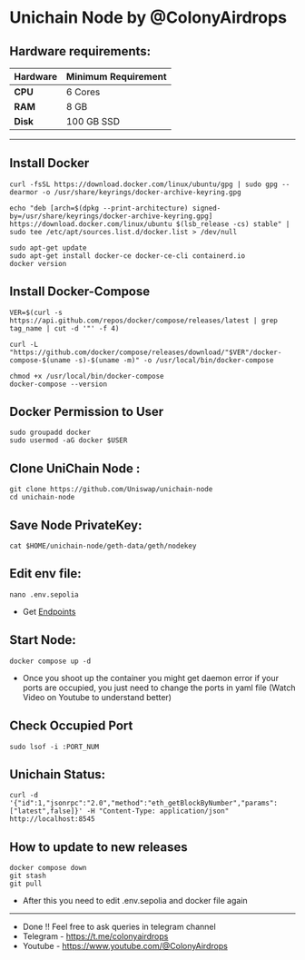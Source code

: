 # Unichain Node by @ColonyAirdrops

## Hardware requirements:

| **Hardware** | **Minimum Requirement** |
|--------------|-------------------------|
| **CPU**      | 6 Cores                 |
| **RAM**      | 8 GB                    | 
| **Disk**     | 100  GB  SSD            |

---

## Install Docker

```
curl -fsSL https://download.docker.com/linux/ubuntu/gpg | sudo gpg --dearmor -o /usr/share/keyrings/docker-archive-keyring.gpg

echo "deb [arch=$(dpkg --print-architecture) signed-by=/usr/share/keyrings/docker-archive-keyring.gpg] https://download.docker.com/linux/ubuntu $(lsb_release -cs) stable" | sudo tee /etc/apt/sources.list.d/docker.list > /dev/null

sudo apt-get update
sudo apt-get install docker-ce docker-ce-cli containerd.io
docker version
```
## Install Docker-Compose
```
VER=$(curl -s https://api.github.com/repos/docker/compose/releases/latest | grep tag_name | cut -d '"' -f 4)

curl -L "https://github.com/docker/compose/releases/download/"$VER"/docker-compose-$(uname -s)-$(uname -m)" -o /usr/local/bin/docker-compose

chmod +x /usr/local/bin/docker-compose
docker-compose --version
```

## Docker Permission to User

```
sudo groupadd docker
sudo usermod -aG docker $USER
```

## Clone UniChain Node :
```
git clone https://github.com/Uniswap/unichain-node
cd unichain-node
```
## Save Node PrivateKey:
```
cat $HOME/unichain-node/geth-data/geth/nodekey
```
## Edit env file:
```
nano .env.sepolia
```

- Get [Endpoints](https://ethereum-sepolia.publicnode.com/)

## Start Node: 
```
docker compose up -d
```
- Once you shoot up the container you might get daemon error if your ports are occupied, you just need to change the ports in yaml file (Watch Video on Youtube to understand better)

## Check Occupied Port
```
sudo lsof -i :PORT_NUM
```

## Unichain Status:
```
curl -d '{"id":1,"jsonrpc":"2.0","method":"eth_getBlockByNumber","params":["latest",false]}' -H "Content-Type: application/json" http://localhost:8545
```

## How to update to new releases
```
docker compose down
git stash
git pull
```
- After this you need to edit .env.sepolia and docker file again

---

- Done !! Feel free to ask queries in telegram channel
- Telegram - https://t.me/colonyairdrops
- Youtube - https://www.youtube.com/@ColonyAirdrops

